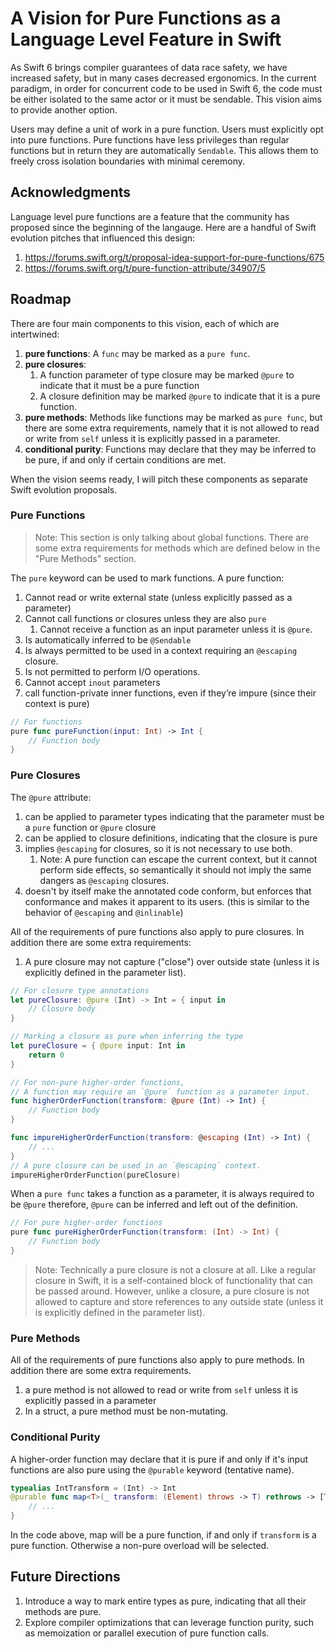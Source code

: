 # A Vision for Pure Functions as a Language Level Feature in Swift 
As Swift 6 brings compiler guarantees of data race safety, we have increased safety, but in many cases decreased ergonomics. In the current paradigm, in order for concurrent code to be used in Swift 6, the code must be either isolated to the same actor or it must be sendable. This vision aims to provide another option. 

Users may define a unit of work in a pure function. Users must explicitly opt into pure functions. Pure functions have less privileges than regular functions but in return they are automatically `Sendable`. This allows them to freely cross isolation boundaries with minimal ceremony. 

## Acknowledgments
Language level pure functions are a feature that the community has proposed since the beginning of the langauge. Here are a handful of Swift evolution pitches that influenced this design: 

1. https://forums.swift.org/t/proposal-idea-support-for-pure-functions/675
2. https://forums.swift.org/t/pure-function-attribute/34907/5

## Roadmap
There are four main components to this vision, each of which are intertwined:

1. **pure functions**: A `func` may be marked as a `pure func`. 
2. **pure closures**: 
   1. A function parameter of type closure may be marked `@pure` to indicate that it must be a pure function
   2. A closure definition may be marked `@pure` to indicate that it is a pure function. 
3. **pure methods**: Methods like functions may be marked as `pure func`, but there are some extra requirements, namely that it is not allowed to read or write from `self` unless it is explicitly passed in a parameter. 
4. **conditional purity**: Functions may declare that they may be inferred to be pure, if and only if certain conditions are met. 

When the vision seems ready, I will pitch these components as separate Swift evolution proposals. 

### Pure Functions
>Note: This section is only talking about global functions. There are some extra requirements for methods which are defined below in the "Pure Methods" section.

The `pure` keyword can be used to mark functions. A pure function:

1. Cannot read or write external state (unless explicitly passed as a parameter)
2. Cannot call functions or closures unless they are also `pure`
   1. Cannot receive a function as an input parameter unless it is `@pure`. 
3. Is automatically inferred to be `@Sendable`
4. Is always permitted to be used in a context requiring an `@escaping` closure.
5. Is not permitted to perform I/O operations. 
6. Cannot accept `inout` parameters
7. call function-private inner functions, even if they’re impure (since their context is pure)


```swift
// For functions
pure func pureFunction(input: Int) -> Int {
    // Function body
}
```

### Pure Closures
The `@pure` attribute: 
1. can be applied to parameter types indicating that the parameter must be a `pure` function or `@pure` closure
2. can be applied to closure definitions, indicating that the closure is pure
3. implies `@escaping` for closures, so it is not necessary to use both. 
   1. Note: A pure function can escape the current context, but it cannot perform side effects, so semantically it should not imply the same dangers as `@escaping` closures. 
4. doesn't by itself make the annotated code conform, but enforces that conformance and makes it apparent to its users. (this is similar to the behavior of `@escaping` and `@inlinable`)

All of the requirements of pure functions also apply to pure closures. In addition there are some extra requirements: 
1. A pure closure may not capture ("close") over outside state (unless it is explicitly defined in the parameter list).

```swift
// For closure type annotations
let pureClosure: @pure (Int) -> Int = { input in
    // Closure body
}

// Marking a closure as pure when inferring the type
let pureClosure = { @pure input: Int in
    return 0
}

// For non-pure higher-order functions, 
// A function may require an `@pure` function as a parameter input.
func higherOrderFunction(transform: @pure (Int) -> Int) {
    // Function body
}

func impureHigherOrderFunction(transform: @escaping (Int) -> Int) {
    // ...
}
// A pure closure can be used in an `@escaping` context.
impureHigherOrderFunction(pureClosure)
```

When a `pure func` takes a function as a parameter, it is always required to be `@pure` therefore, `@pure` can be inferred and left out of the definition. 
```swift
// For pure higher-order functions
pure func pureHigherOrderFunction(transform: (Int) -> Int) {
    // Function body
}
```

>Note: Technically a pure closure is not a closure at all. Like a regular closure in Swift, it is a self-contained block of functionality that can be passed around. However, unlike a closure, a pure closure is not allowed to capture and store references to any outside state (unless it is explicitly defined in the parameter list). 

### Pure Methods
All of the requirements of pure functions also apply to pure methods. In addition there are some extra requirements. 

1. a pure method is not allowed to read or write from `self` unless it is explicitly passed in a parameter
2. In a struct, a pure method must be non-mutating.

### Conditional Purity
A higher-order function may declare that it is pure if and only if it's input functions are also pure using the `@purable` keyword (tentative name). 

```swift
typealias IntTransform = (Int) -> Int
@purable func map<T>(_ transform: (Element) throws -> T) rethrows -> [T] { 
    // ...
}
```
In the code above, map will be a pure function, if and only if `transform` is a pure function. Otherwise a non-pure overload will be selected. 

## Future Directions
1. Introduce a way to mark entire types as pure, indicating that all their methods are pure.
2. Explore compiler optimizations that can leverage function purity, such as memoization or parallel execution of pure function calls.

